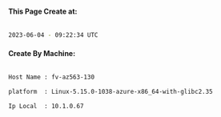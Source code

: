 
   
#### This Page Create at:

```bash

2023-06-04 - 09:22:34 UTC

```

#### Create By Machine:

```bash

Host Name : fv-az563-130

platform  : Linux-5.15.0-1038-azure-x86_64-with-glibc2.35

Ip Local  : 10.1.0.67

```

